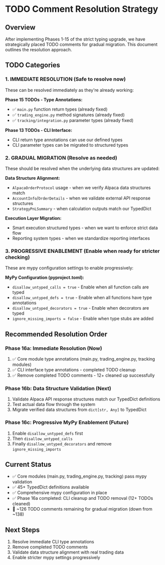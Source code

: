 # TODO Comment Resolution Strategy

## Overview

After implementing Phases 1-15 of the strict typing upgrade, we have strategically placed TODO comments for gradual migration. This document outlines the resolution approach.

## TODO Categories

### 1. **IMMEDIATE RESOLUTION** (Safe to resolve now)

These can be resolved immediately as they're already working:

**Phase 15 TODOs - Type Annotations:**

- ✅ `main.py` function return types (already fixed)
- ✅ `trading_engine.py` method signatures (already fixed)
- ✅ `tracking/integration.py` parameter types (already fixed)

**Phase 13 TODOs - CLI Interface:**

- CLI return type annotations can use our defined types
- CLI parameter types can be migrated to structured types

### 2. **GRADUAL MIGRATION** (Resolve as needed)

These should be resolved when the underlying data structures are updated:

**Data Structure Alignment:**

- `AlpacaOrderProtocol` usage - when we verify Alpaca data structures match
- `AccountInfo`/`OrderDetails` - when we validate external API response structures
- `StrategyPnLSummary` - when calculation outputs match our TypedDict

**Execution Layer Migration:**

- Smart execution structured types - when we want to enforce strict data flow
- Reporting system types - when we standardize reporting interfaces

### 3. **PROGRESSIVE ENABLEMENT** (Enable when ready for stricter checking)

These are mypy configuration settings to enable progressively:

**MyPy Configuration (pyproject.toml):**

- `disallow_untyped_calls = true` - Enable when all function calls are typed
- `disallow_untyped_defs = true` - Enable when all functions have type annotations
- `disallow_untyped_decorators = true` - Enable when decorators are typed
- `ignore_missing_imports = false` - Enable when type stubs are added

## Recommended Resolution Order

### Phase 16a: Immediate Resolution (Now)

1. ✅ Core module type annotations (main.py, trading_engine.py, tracking modules)
2. ✅ CLI interface type annotations - completed TODO cleanup
3. ✅ Remove completed TODO comments - 12+ cleaned up successfully

### Phase 16b: Data Structure Validation (Next)

1. Validate Alpaca API response structures match our TypedDict definitions
2. Test actual data flow through the system
3. Migrate verified data structures from `dict[str, Any]` to TypedDict

### Phase 16c: Progressive MyPy Enablement (Future)

1. Enable `disallow_untyped_defs` first
2. Then `disallow_untyped_calls`
3. Finally `disallow_untyped_decorators` and remove `ignore_missing_imports`

## Current Status

- ✅ Core modules (main.py, trading_engine.py, tracking) pass mypy validation
- ✅ 45+ TypedDict definitions available
- ✅ Comprehensive mypy configuration in place
- ✅ Phase 16a completed: CLI cleanup and TODO removal (12+ TODOs cleaned)
- 🔄 ~126 TODO comments remaining for gradual migration (down from ~138)

## Next Steps

1. Resolve immediate CLI type annotations
2. Remove completed TODO comments  
3. Validate data structure alignment with real trading data
4. Enable stricter mypy settings progressively

